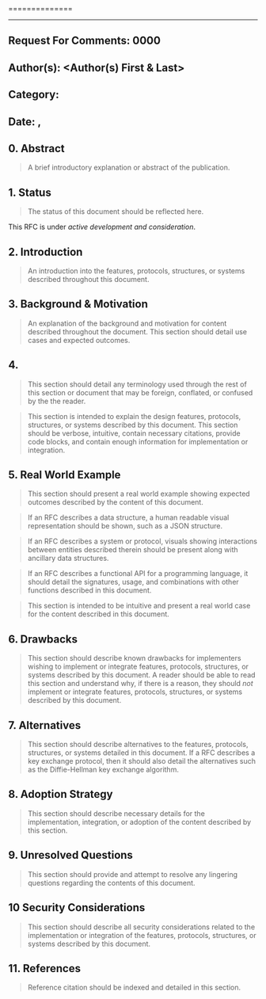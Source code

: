<Topic Name>
==============

---
Request For Comments: 0000
---
Author(s): <Author(s) First & Last>
---
Category: <Category>
---
Date: <Month>, <Year>
---

## 0. Abstract

> A brief introductory explanation or abstract of the publication.

## 1. Status

> The status of this document should be reflected here.

This RFC is under _active development and consideration_.

## 2. Introduction

> An introduction into the features, protocols, structures, or systems described
> throughout this document.

## 3. Background & Motivation

> An explanation of the background and motivation for content described
> throughout the document. This section should detail use cases
> and expected outcomes.

## 4. <Topic Name>

> This section should detail any terminology used through the rest of
> this section or document that may be foreign, conflated, or confused by the
> the reader.

> This section is intended to explain the design features, protocols,
> structures, or systems described by this document. This section should
> be verbose, intuitive, contain necessary citations, provide code blocks, and
> contain enough information for implementation or integration.

## 5. Real World Example

> This section should present a real world example showing expected
> outcomes described by the content of this document.

> If an RFC describes a data structure, a human readable visual representation
> should be shown, such as a JSON structure.

> If an RFC describes a system or protocol, visuals showing interactions
> between entities described therein should be present along with
> ancillary data structures.

> If an RFC describes a functional API for a programming language, it
> should detail the signatures, usage, and combinations with other
> functions described in this document.

> This section is intended to be intuitive and present a real world case
> for the content described in this document.

## 6. Drawbacks

> This section should describe known drawbacks for implementers
> wishing to implement or integrate features, protocols, structures, or systems
> described by this document. A reader should be able to read this section
> and understand why, if there is a reason, they should *not* implement
> or integrate features, protocols, structures, or systems described by
> this document.

## 7. Alternatives

> This section should describe alternatives to the features, protocols,
> structures, or systems detailed in this document. If a RFC describes
> a key exchange protocol, then it should also detail the alternatives
> such as the Diffie-Hellman key exchange algorithm.

## 8. Adoption Strategy

> This section should describe necessary details for the implementation,
> integration, or adoption of the content described by this section.

## 9. Unresolved Questions

> This section should provide and attempt to resolve any lingering questions
> regarding the contents of this document.

## 10 Security Considerations

> This section should describe all security considerations related to
> the implementation or integration of the features, protocols, structures,
> or systems described by this document.

## 11. References

> Reference citation should be indexed and detailed in this section.
